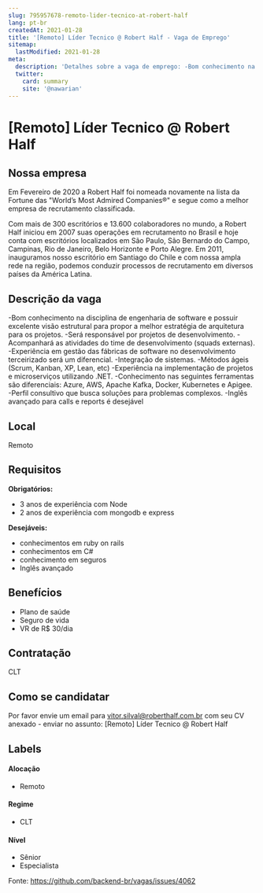 ```yaml
---
slug: 795957678-remoto-lider-tecnico-at-robert-half
lang: pt-br
createdAt: 2021-01-28
title: '[Remoto] Líder Tecnico @ Robert Half - Vaga de Emprego'
sitemap:
  lastModified: 2021-01-28
meta:
  description: 'Detalhes sobre a vaga de emprego: -Bom conhecimento na disciplina de engenharia de software e possuir excelente visão estrutural para propor a melhor estratégia de arquitetura para os projetos. -Será responsável por projetos de desenvolvimento. -Acompanhará as atividades do time de desenvolvimento (squads externas). -Experiência em gestão das fábricas de software no desenvolvimento terceirizado será um diferencial. -Integração de sistemas. -Métodos ágeis (Scrum, Kanban, XP, Lean, etc) -Experiência na implementação de projetos e microserviços utilizando .NET. -Conhecimento nas seguintes ferramentas são diferenciais: Azure, AWS, Apache Kafka, Docker, Kubernetes e Apigee. -Perfil consultivo que busca soluções para problemas complexos. -Inglês avançado para calls e reports é desejável'
  twitter:
    card: summary
    site: '@nawarian'
---
```


# [Remoto] Líder Tecnico @ Robert Half

## Nossa empresa

Em Fevereiro de 2020 a Robert Half foi nomeada novamente na lista da Fortune das "World’s Most Admired Companies®" e segue como a melhor empresa de recrutamento classificada.

Com mais de 300 escritórios e 13.600 colaboradores no mundo, a Robert Half iniciou em 2007 suas operações em recrutamento no Brasil e hoje conta com escritórios localizados em São Paulo, São Bernardo do Campo, Campinas, Rio de Janeiro, Belo Horizonte e Porto Alegre. Em 2011, inauguramos nosso escritório em Santiago do Chile e com nossa ampla rede na região, podemos conduzir processos de recrutamento em diversos países da América Latina.


## Descrição da vaga

-Bom conhecimento na disciplina de engenharia de software e possuir excelente visão estrutural para propor a melhor estratégia de arquitetura para os projetos.
-Será responsável por projetos de desenvolvimento.
-Acompanhará as atividades do time de desenvolvimento (squads externas). 
-Experiência em gestão das fábricas de software no desenvolvimento terceirizado será um diferencial.
-Integração de sistemas.
-Métodos ágeis (Scrum, Kanban, XP, Lean, etc)
-Experiência na implementação de projetos e microserviços utilizando .NET.
-Conhecimento nas seguintes ferramentas são diferenciais: Azure, AWS, Apache Kafka, Docker, Kubernetes e Apigee.
-Perfil consultivo que busca soluções para problemas complexos.
-Inglês avançado para calls e reports é desejável

## Local

Remoto

## Requisitos

**Obrigatórios:**
- 3 anos de experiência com Node
- 2 anos de experiência com mongodb e express

**Desejáveis:**
- conhecimentos em ruby on rails
- conhecimentos em C#
- conhecimento em seguros
- Inglês avançado

## Benefícios

- Plano de saúde
- Seguro de vida
- VR de R$ 30/dia

## Contratação

CLT

## Como se candidatar

Por favor envie um email para vitor.silval@roberthalf.com.br com seu CV anexado - enviar no assunto: [Remoto] Líder Tecnico @ Robert Half

## Labels
<!-- retire os labels que não fazem sentido à vaga -->

#### Alocação
- Remoto

#### Regime
- CLT



#### Nível
- Sênior
- Especialista


Fonte: https://github.com/backend-br/vagas/issues/4062